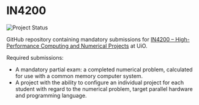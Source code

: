 # IN4200

![Project Status](https://img.shields.io/badge/status-active-brightgreen) 

GitHub repository containing mandatory submissions for [IN4200 – High-Performance Computing and Numerical Projects](https://www.uio.no/studier/emner/matnat/ifi/IN4200/index-eng.html) at UiO.

Required submissions:
- A mandatory partial exam: a completed numerical problem, calculated for use with a common memory computer system.
- A project with the ability to configure an individual project for each student with regard to the numerical problem, target parallel hardware and programming language.
